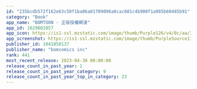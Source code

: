 ```yaml
---
id: "235bcdb572f162e63c50f1ba06a01709096a0cac601c4b900f1a985b60485b91"
category: "Book"
app_name: "BOMTOON - 正版授權網漫"
app_id: 1629602857
app_icon: https://is1-ssl.mzstatic.com/image/thumb/Purple126/v4/8c/aa/38/8caa380e-3ecb-e885-34fa-7219ec00370d/AppIcon-Bomtoon_TW-1x_U007emarketing-0-6-0-85-220.png/1024x1024bb.png
app_screenshot: https://is1-ssl.mzstatic.com/image/thumb/PurpleSource112/v4/46/f4/67/46f46714-49dc-181f-2be3-e764a32d5897/c4c5eb77-c747-472a-819f-b5c4ea128c53_01_main.png/1284x2778bb.png
publisher_id: 1041858137
publisher_name: "bomcomics inc"
rank: 441
most_recent_release: 2023-04-30 00:00:00
release_count_in_past_year: 1
release_count_in_past_year_category: 9
release_count_in_past_year_top_in_category: 23
---
```

